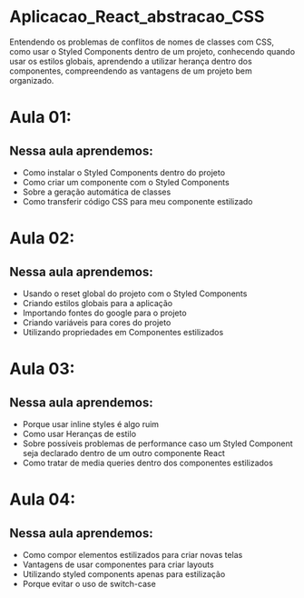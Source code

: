 # Aplicacao_React_abstracao_CSS
Entendendo os problemas de conflitos de nomes de classes com CSS,  como usar o Styled Components dentro de um projeto, conhecendo quando usar os estilos globais, aprendendo a utilizar herança dentro dos componentes, compreendendo as vantagens de um projeto bem organizado.

# Aula 01:

## Nessa aula aprendemos:

- Como instalar o Styled Components dentro do projeto
- Como criar um componente com o Styled Components
- Sobre a geração automática de classes
- Como transferir código CSS para meu componente estilizado

# Aula 02:

## Nessa aula aprendemos:

- Usando o reset global do projeto com o Styled Components
- Criando estilos globais para a aplicação
- Importando fontes do google para o projeto
- Criando variáveis para cores do projeto
- Utilizando propriedades em Componentes estilizados

# Aula 03:

## Nessa aula aprendemos:

- Porque usar inline styles é algo ruim
- Como usar Heranças de estilo
- Sobre possíveis problemas de performance caso um Styled Component seja declarado dentro de um outro componente React
- Como tratar de media queries dentro dos componentes estilizados

# Aula 04:

## Nessa aula aprendemos:

- Como compor elementos estilizados para criar novas telas
- Vantagens de usar componentes para criar layouts
- Utilizando styled components apenas para estilização
- Porque evitar o uso de switch-case